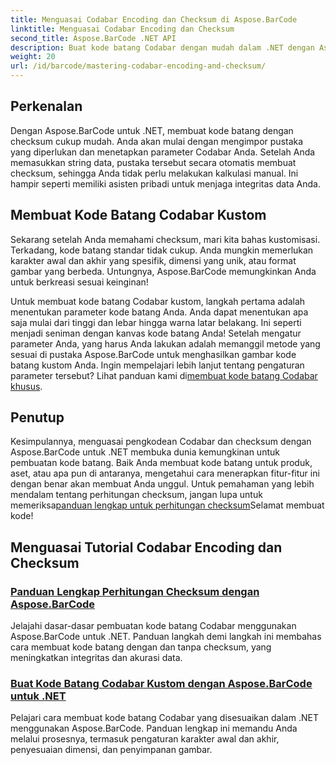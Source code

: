 ```yaml
---
title: Menguasai Codabar Encoding dan Checksum di Aspose.BarCode
linktitle: Menguasai Codabar Encoding dan Checksum
second_title: Aspose.BarCode .NET API
description: Buat kode batang Codabar dengan mudah dalam .NET dengan Aspose.BarCode. Jelajahi tutorial tentang kalkulasi checksum dan pembuatan kode batang khusus.
weight: 20
url: /id/barcode/mastering-codabar-encoding-and-checksum/
---
```

## Perkenalan

Dengan Aspose.BarCode untuk .NET, membuat kode batang dengan checksum cukup mudah. Anda akan mulai dengan mengimpor pustaka yang diperlukan dan menetapkan parameter Codabar Anda. Setelah Anda memasukkan string data, pustaka tersebut secara otomatis membuat checksum, sehingga Anda tidak perlu melakukan kalkulasi manual. Ini hampir seperti memiliki asisten pribadi untuk menjaga integritas data Anda.

## Membuat Kode Batang Codabar Kustom

Sekarang setelah Anda memahami checksum, mari kita bahas kustomisasi. Terkadang, kode batang standar tidak cukup. Anda mungkin memerlukan karakter awal dan akhir yang spesifik, dimensi yang unik, atau format gambar yang berbeda. Untungnya, Aspose.BarCode memungkinkan Anda untuk berkreasi sesuai keinginan!

 Untuk membuat kode batang Codabar kustom, langkah pertama adalah menentukan parameter kode batang Anda. Anda dapat menentukan apa saja mulai dari tinggi dan lebar hingga warna latar belakang. Ini seperti menjadi seniman dengan kanvas kode batang Anda! Setelah mengatur parameter Anda, yang harus Anda lakukan adalah memanggil metode yang sesuai di pustaka Aspose.BarCode untuk menghasilkan gambar kode batang kustom Anda. Ingin mempelajari lebih lanjut tentang pengaturan parameter tersebut? Lihat panduan kami di[membuat kode batang Codabar khusus](./custom-codabar-barcodes/).

## Penutup

Kesimpulannya, menguasai pengkodean Codabar dan checksum dengan Aspose.BarCode untuk .NET membuka dunia kemungkinan untuk pembuatan kode batang. Baik Anda membuat kode batang untuk produk, aset, atau apa pun di antaranya, mengetahui cara menerapkan fitur-fitur ini dengan benar akan membuat Anda unggul. Untuk pemahaman yang lebih mendalam tentang perhitungan checksum, jangan lupa untuk memeriksa[panduan lengkap untuk perhitungan checksum](./guide-to-checksum-calculation/)Selamat membuat kode!


## Menguasai Tutorial Codabar Encoding dan Checksum
### [Panduan Lengkap Perhitungan Checksum dengan Aspose.BarCode](./guide-to-checksum-calculation/)
Jelajahi dasar-dasar pembuatan kode batang Codabar menggunakan Aspose.BarCode untuk .NET. Panduan langkah demi langkah ini membahas cara membuat kode batang dengan dan tanpa checksum, yang meningkatkan integritas dan akurasi data.
### [Buat Kode Batang Codabar Kustom dengan Aspose.BarCode untuk .NET](./custom-codabar-barcodes/)
Pelajari cara membuat kode batang Codabar yang disesuaikan dalam .NET menggunakan Aspose.BarCode. Panduan lengkap ini memandu Anda melalui prosesnya, termasuk pengaturan karakter awal dan akhir, penyesuaian dimensi, dan penyimpanan gambar.